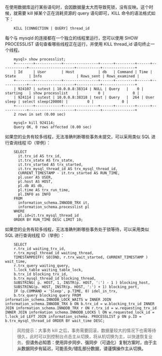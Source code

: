 在使用数据库运行某些语句时，会因数据量太大而导致死锁，没有反映。这个时候，就需要 kill 掉某个正在消耗资源的 query 语句即可，KILL 命令的语法格式如下：
```
	KILL [CONNECTION | QUERY] thread_id
```
每个与 mysqld 的连接都在一个独立的线程里运行，您可以使用 SHOW PROCESSLIST 语句查看哪些线程正在运行，并使用 KILL thread_id 语句终止一个线程。
```
	mysql> show processlist;
	+--------+------------+----------------+------+---------+------+------------+---------------------+-----------+---------------+
	| Id     | User       | Host           | db   | Command | Time | State      | Info                | Rows_sent | Rows_examined |
	+--------+------------+----------------+------+---------+------+------------+---------------------+-----------+---------------+
	| 924107 | sutest | 10.0.0.8:38314 | NULL | Query   |    0 | starting   | show processlist    |         0 |             0 |
	| 924114 | sutest | 10.0.0.8:38318 | test | Query   |  264 | User sleep | select sleep(20000) |         0 |             0 |
	+--------+------------+----------------+------+---------+------+------------+---------------------+-----------+---------------+
	2 rows in set (0.00 sec)
	
	mysql> kill 924114;
	Query OK, 0 rows affected (0.00 sec)
```
如果您的业务有较多线程，无法准确判断哪些事务未提交，可以采用类似 SQL 进行查询线程 ID（举例）：
```
	SELECT 
	  it.trx_id AS trx_id,
	  it.trx_state AS trx_state,
	  it.trx_started AS trx_started,
	  it.trx_mysql_thread_id AS trx_mysql_thread_id,
	  CURRENT_TIMESTAMP - it.trx_started AS RUN_TIME,
	  pl.user AS USER,
	  pl.host AS HOST,
	  pl.db AS db,
	  pl.time AS trx_run_time,
	  pl.INFO as INFO
	FROM
	  information_schema.INNODB_TRX it,
	  information_schema.processlist pl
	WHERE
	  pl.id=it.trx_mysql_thread_id
	ORDER BY RUN_TIME DESC LIMIT 10;
```
如果您的业务有较多线程，无法准确判断哪些事务处于锁等待，可以采用类似 SQL 进行查询线程 ID（举例）：
```
	SELECT 
	r.trx_id waiting_trx_id, 
	r.trx_mysql_thread_id waiting_thread, 
	TIMESTAMPDIFF( SECOND, r.trx_wait_started, CURRENT_TIMESTAMP ) wait_time, 
	r.trx_query waiting_query, 
	l.lock_table waiting_table_lock, 
	b.trx_id blocking_trx_id, 
	b.trx_mysql_thread_id blocking_thread,
	SUBSTRING( p. HOST, 1, INSTR(p. HOST, ':') - 1 ) blocking_host, 
	SUBSTRING(p. HOST, INSTR(p. HOST, ':') + 1) blocking_port,
	IF (p.COMMAND = 'Sleep', p.TIME, 0) idel_in_trx, 
	b.trx_query blocking_query FROM information_schema.INNODB_LOCK_WAITS w INNER JOIN information_schema.INNODB_TRX b ON b.trx_id = w.blocking_trx_id INNER JOIN information_schema.INNODB_TRX r ON r.trx_id = w.requesting_trx_id INNER JOIN information_schema.INNODB_LOCKS l ON w.requested_lock_id = l.lock_id LEFT JOIN information_schema. PROCESSLIST p ON p.ID = b.trx_mysql_thread_id ORDER BY wait_time DESC;
```

> 风险提示：大事务 kill 之后，事务需要回滚，数据量较大的情况下也需等待很久，此时可以到控制台点击主从切换，将从机切换为主，以快速恢复业务。**但请务必知悉：使用异步同步、强同步（可退化）复制方案时，由于主从数据同步有延迟，可能丢失/错乱部分数据，请谨慎操作主从切换。**
